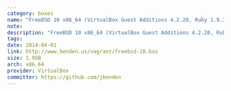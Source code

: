 ```yaml
---
category: boxes
name: "FreeBSD 10 x86_64 (VirtualBox Guest Additions 4.2.20, Ruby 1.9.3p484 &amp; Puppet 3.3.1)"
note: 
description: "FreeBSD 10 x86_64 (VirtualBox Guest Additions 4.2.20, Ruby 1.9.3p484 &amp; Puppet 3.3.1)"
tags:
date: 2014-04-01
link: http://www.benden.us/vagrant/freebsd-10.box
size: 1.9GB
arch: x86_64
provider: VirtualBox
committer: https://github.com/jbenden
---
```

